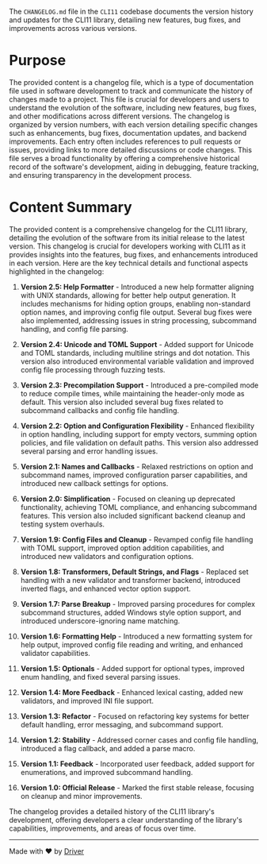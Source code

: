 <!--------------------------------------------------------------------------------->
<!-- IMPORTANT: This file is auto-generated by Driver (https://driver.ai). -------->
<!-- Manual edits may be overwritten on future commits. --------------------------->
<!--------------------------------------------------------------------------------->

The `CHANGELOG.md` file in the `CLI11` codebase documents the version history and updates for the CLI11 library, detailing new features, bug fixes, and improvements across various versions.

# Purpose
The provided content is a changelog file, which is a type of documentation file used in software development to track and communicate the history of changes made to a project. This file is crucial for developers and users to understand the evolution of the software, including new features, bug fixes, and other modifications across different versions. The changelog is organized by version numbers, with each version detailing specific changes such as enhancements, bug fixes, documentation updates, and backend improvements. Each entry often includes references to pull requests or issues, providing links to more detailed discussions or code changes. This file serves a broad functionality by offering a comprehensive historical record of the software's development, aiding in debugging, feature tracking, and ensuring transparency in the development process.
# Content Summary
The provided content is a comprehensive changelog for the CLI11 library, detailing the evolution of the software from its initial release to the latest version. This changelog is crucial for developers working with CLI11 as it provides insights into the features, bug fixes, and enhancements introduced in each version. Here are the key technical details and functional aspects highlighted in the changelog:

1. **Version 2.5: Help Formatter** - Introduced a new help formatter aligning with UNIX standards, allowing for better help output generation. It includes mechanisms for hiding option groups, enabling non-standard option names, and improving config file output. Several bug fixes were also implemented, addressing issues in string processing, subcommand handling, and config file parsing.

2. **Version 2.4: Unicode and TOML Support** - Added support for Unicode and TOML standards, including multiline strings and dot notation. This version also introduced environmental variable validation and improved config file processing through fuzzing tests.

3. **Version 2.3: Precompilation Support** - Introduced a pre-compiled mode to reduce compile times, while maintaining the header-only mode as default. This version also included several bug fixes related to subcommand callbacks and config file handling.

4. **Version 2.2: Option and Configuration Flexibility** - Enhanced flexibility in option handling, including support for empty vectors, summing option policies, and file validation on default paths. This version also addressed several parsing and error handling issues.

5. **Version 2.1: Names and Callbacks** - Relaxed restrictions on option and subcommand names, improved configuration parser capabilities, and introduced new callback settings for options.

6. **Version 2.0: Simplification** - Focused on cleaning up deprecated functionality, achieving TOML compliance, and enhancing subcommand features. This version also included significant backend cleanup and testing system overhauls.

7. **Version 1.9: Config Files and Cleanup** - Revamped config file handling with TOML support, improved option addition capabilities, and introduced new validators and configuration options.

8. **Version 1.8: Transformers, Default Strings, and Flags** - Replaced set handling with a new validator and transformer backend, introduced inverted flags, and enhanced vector option support.

9. **Version 1.7: Parse Breakup** - Improved parsing procedures for complex subcommand structures, added Windows style option support, and introduced underscore-ignoring name matching.

10. **Version 1.6: Formatting Help** - Introduced a new formatting system for help output, improved config file reading and writing, and enhanced validator capabilities.

11. **Version 1.5: Optionals** - Added support for optional types, improved enum handling, and fixed several parsing issues.

12. **Version 1.4: More Feedback** - Enhanced lexical casting, added new validators, and improved INI file support.

13. **Version 1.3: Refactor** - Focused on refactoring key systems for better default handling, error messaging, and subcommand support.

14. **Version 1.2: Stability** - Addressed corner cases and config file handling, introduced a flag callback, and added a parse macro.

15. **Version 1.1: Feedback** - Incorporated user feedback, added support for enumerations, and improved subcommand handling.

16. **Version 1.0: Official Release** - Marked the first stable release, focusing on cleanup and minor improvements.

The changelog provides a detailed history of the CLI11 library's development, offering developers a clear understanding of the library's capabilities, improvements, and areas of focus over time.

---
Made with ❤️ by [Driver](https://www.driver.ai/)